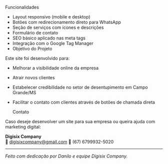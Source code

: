 
  Funcionalidades

- Layout responsivo (mobile e desktop)
- Botões com redirecionamento direto para WhatsApp
- Seção de serviços com ícones e descrições
- Formulário de contato
- SEO básico aplicado nas meta tags
- Integração com o Google Tag Manager
- 
  Objetivo do Projeto

Este site foi desenvolvido para:
- Melhorar a visibilidade online da empresa
- Atrair novos clientes
- Estabelecer credibilidade no setor de desentupimento em Campo Grande/MS
- Facilitar o contato com clientes através de botões de chamada direta

  Contato

Caso deseje desenvolver um site para sua empresa ou queira ajuda com marketing digital:

**Digisix Company**  
📧 digisixcompany@gmail.com 
📱 (67) 6799932-5020

---

*Feito com dedicação por Danilo e equipe Digisix Company.*
